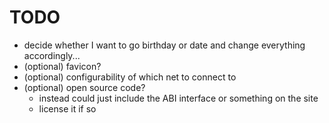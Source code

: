 # TODO
- decide whether I want to go birthday or date and change everything accordingly...
- (optional) favicon?
- (optional) configurability of which net to connect to
- (optional) open source code?
  - instead could just include the ABI interface or something on the site
  - license it if so
